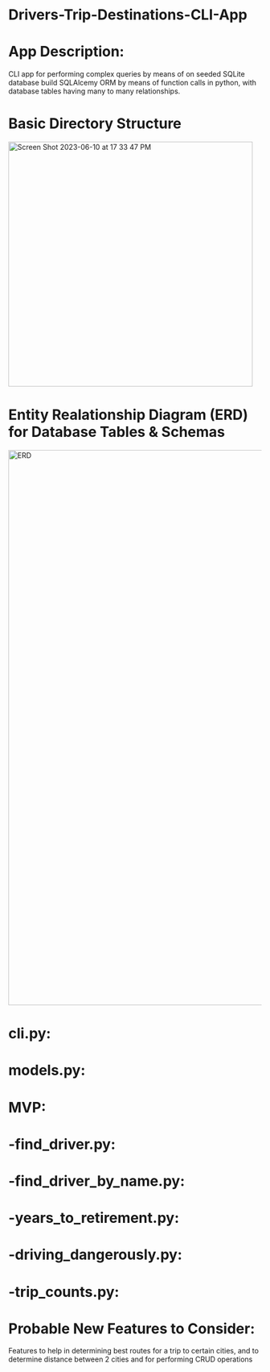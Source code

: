 # Drivers-Trip-Destinations-CLI-App


# App Description:

CLI app for performing complex queries by means of on seeded SQLite database build SQLAlcemy ORM by means of function calls in python, with database tables having many to many relationships.




# Basic Directory Structure


<img width="486" alt="Screen Shot 2023-06-10 at 17 33 47 PM" src="https://github.com/Arimoro2020/Drivers-Trip-Destinations-CLI-App/assets/73043768/5f2c9637-2259-4c45-b399-0cb2a442636e">




# Entity Realationship Diagram (ERD) for Database Tables & Schemas 


<img width="1102" alt="ERD" src="https://github.com/Arimoro2020/Drivers-Trip-Destinations-CLI-App/assets/73043768/15f3f381-98bd-4eb7-b93d-3bc9575e05ed">






# cli.py:




# models.py:





# MVP:


  
  # -find_driver.py:


  # -find_driver_by_name.py:


  # -years_to_retirement.py:


  # -driving_dangerously.py:


  # -trip_counts.py:

# Probable New Features to Consider:
Features to help in determining best routes for a trip to certain cities, and to determine distance between 2 cities and for performing CRUD operations 



